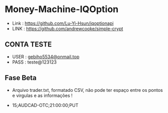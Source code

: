 # Money-Machine-IQOption

- Link : https://github.com/Lu-Yi-Hsun/iqoptionapi
- LINK : https://github.com/andrewcooke/simple-crypt

## CONTA TESTE

- USER : gebiho5534@onmail.top
- PASS : teste@123123

## Fase Beta

- Arquivo trader.txt, formatado CSV, não pode ter espaço entre os pontos e virgulas e as informações !

- 15;AUDCAD-OTC;21:00:00;PUT
